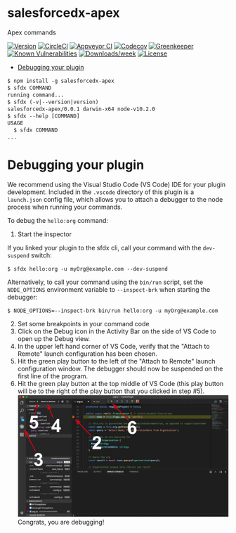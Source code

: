 salesforcedx-apex
=================

Apex commands

[![Version](https://img.shields.io/npm/v/salesforcedx-apex.svg)](https://npmjs.org/package/salesforcedx-apex)
[![CircleCI](https://circleci.com/gh/lcampos/salesforcedx-apex/tree/master.svg?style=shield)](https://circleci.com/gh/lcampos/salesforcedx-apex/tree/master)
[![Appveyor CI](https://ci.appveyor.com/api/projects/status/github/lcampos/salesforcedx-apex?branch=master&svg=true)](https://ci.appveyor.com/project/heroku/salesforcedx-apex/branch/master)
[![Codecov](https://codecov.io/gh/lcampos/salesforcedx-apex/branch/master/graph/badge.svg)](https://codecov.io/gh/lcampos/salesforcedx-apex)
[![Greenkeeper](https://badges.greenkeeper.io/lcampos/salesforcedx-apex.svg)](https://greenkeeper.io/)
[![Known Vulnerabilities](https://snyk.io/test/github/lcampos/salesforcedx-apex/badge.svg)](https://snyk.io/test/github/lcampos/salesforcedx-apex)
[![Downloads/week](https://img.shields.io/npm/dw/salesforcedx-apex.svg)](https://npmjs.org/package/salesforcedx-apex)
[![License](https://img.shields.io/npm/l/salesforcedx-apex.svg)](https://github.com/lcampos/salesforcedx-apex/blob/master/package.json)

<!-- toc -->
* [Debugging your plugin](#debugging-your-plugin)
<!-- tocstop -->
<!-- install -->
<!-- usage -->
```sh-session
$ npm install -g salesforcedx-apex
$ sfdx COMMAND
running command...
$ sfdx (-v|--version|version)
salesforcedx-apex/0.0.1 darwin-x64 node-v10.2.0
$ sfdx --help [COMMAND]
USAGE
  $ sfdx COMMAND
...
```
<!-- usagestop -->
<!-- commands -->

<!-- commandsstop -->
<!-- debugging-your-plugin -->
# Debugging your plugin
We recommend using the Visual Studio Code (VS Code) IDE for your plugin development. Included in the `.vscode` directory of this plugin is a `launch.json` config file, which allows you to attach a debugger to the node process when running your commands.

To debug the `hello:org` command: 
1. Start the inspector
  
If you linked your plugin to the sfdx cli, call your command with the `dev-suspend` switch: 
```sh-session
$ sfdx hello:org -u myOrg@example.com --dev-suspend
```
  
Alternatively, to call your command using the `bin/run` script, set the `NODE_OPTIONS` environment variable to `--inspect-brk` when starting the debugger:
```sh-session
$ NODE_OPTIONS=--inspect-brk bin/run hello:org -u myOrg@example.com
```

2. Set some breakpoints in your command code
3. Click on the Debug icon in the Activity Bar on the side of VS Code to open up the Debug view.
4. In the upper left hand corner of VS Code, verify that the "Attach to Remote" launch configuration has been chosen.
5. Hit the green play button to the left of the "Attach to Remote" launch configuration window. The debugger should now be suspended on the first line of the program. 
6. Hit the green play button at the top middle of VS Code (this play button will be to the right of the play button that you clicked in step #5).
<br><img src=".images/vscodeScreenshot.png" width="480" height="278"><br>
Congrats, you are debugging!
